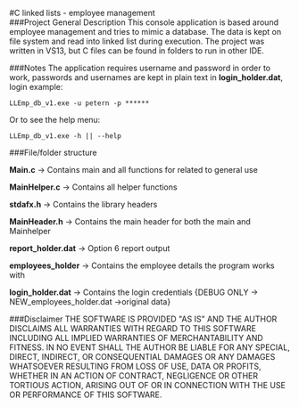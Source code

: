 #C linked lists - employee management  
###Project General Description 
This console application is based around employee management and tries to mimic a database. The data is kept on file system and read into linked list during execution.
The project was written in VS13, but C files can be found in folders to run in other IDE.

###Notes 
The application requires username and password in order to work, passwords and usernames are kept in plain text in **login_holder.dat**, login example:
```
LLEmp_db_v1.exe -u petern -p ******
```
Or to see the help menu:
```
LLEmp_db_v1.exe -h || --help
```

###File/folder structure

**Main.c** -> Contains main and all functions for related to general use

**MainHelper.c** -> Contains all helper functions

**stdafx.h** -> Contains the library headers

**MainHeader.h** -> Contains the main header for both the main and Mainhelper

**report_holder.dat** -> Option 6 report output

**employees_holder** -> Contains the employee details the program works with

**login_holder.dat** -> Contains the login credentials 
{DEBUG ONLY -> NEW_employees_holder.dat ->original data}


###Disclaimer
THE SOFTWARE IS PROVIDED "AS IS" AND THE AUTHOR DISCLAIMS ALL WARRANTIES WITH REGARD TO THIS SOFTWARE INCLUDING ALL IMPLIED WARRANTIES OF MERCHANTABILITY AND FITNESS. IN NO EVENT SHALL THE AUTHOR BE LIABLE FOR ANY SPECIAL, DIRECT, INDIRECT, OR CONSEQUENTIAL DAMAGES OR ANY DAMAGES WHATSOEVER RESULTING FROM LOSS OF USE, DATA OR PROFITS, WHETHER IN AN ACTION OF CONTRACT, NEGLIGENCE OR OTHER TORTIOUS ACTION, ARISING OUT OF OR IN CONNECTION WITH THE USE OR PERFORMANCE OF THIS SOFTWARE.
 
